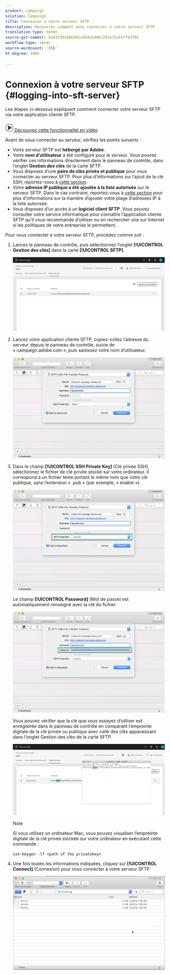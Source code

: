 ```yaml
---
product: campaign
solution: Campaign
title: Connexion à votre serveur SFTP
description: Découvrez comment vous connecter à votre serveur SFTP
translation-type: tm+mt
source-git-commit: 54d3239a566491c854e5d46c297e72afeff83792
workflow-type: tm+mt
source-wordcount: '356'
ht-degree: 100%

---
```



# Connexion à votre serveur SFTP {#logging-into-sft-server}

Les étapes ci-dessous expliquent comment connecter votre serveur SFTP via votre application cliente SFTP.

![](assets/do-not-localize/how-to-video.png)[ Découvrez cette fonctionnalité en vidéo](https://video.tv.adobe.com/v/27263?quality=12&captions=fre_fr)

Avant de vous connecter au serveur, vérifiez les points suivants :

* Votre serveur SFTP est **hébergé par Adobe**.
* Votre **nom d’utilisateur** a été configuré pour le serveur. Vous pouvez vérifier ces informations directement dans le panneau de contrôle, dans l’onglet **Gestion des clés** de la carte SFTP.
* Vous disposez d’une **paire de clés privée et publique** pour vous connecter au serveur SFTP. Pour plus d’informations sur l’ajout de la clé SSH, reportez-vous à [cette section](../../sftp/using/key-management.md).
* Votre **adresse IP publique a été ajoutée à la liste autorisée** sur le serveur SFTP. Dans le cas contraire, reportez-vous à [cette section](../../sftp/using/ip-range-allow-listing.md) pour plus d’informations sur la manière d’ajouter votre plage d’adresses IP à la liste autorisée.
* Vous disposez d’un accès à un **logiciel client SFTP**. Vous pouvez consulter votre service informatique pour connaître l’application cliente SFTP qu’il vous recommande d’utiliser ou en rechercher une sur Internet si les politiques de votre entreprise le permettent.

Pour vous connecter à votre serveur SFTP, procédez comme suit :

1. Lancez le panneau de contrôle, puis sélectionnez l’onglet **[!UICONTROL Gestion des clés]** dans la carte **[!UICONTROL SFTP]**.

   ![](assets/sftp_card.png)

1. Lancez votre application cliente SFTP, copiez-collez l’adresse du serveur depuis le panneau de contrôle, suivie de « campaign.adobe.com », puis saisissez votre nom d’utilisateur.

   ![](assets/do-not-localize/connect1.png)

1. Dans le champ **[!UICONTROL SSH Private Key]** (Clé privée SSH), sélectionnez le fichier de clé privée stocké sur votre ordinateur. Il correspond à un fichier texte portant le même nom que votre clé publique, sans l’extension « .pub » (par exemple, « enable »).

   ![](assets/do-not-localize/connect2.png)

   Le champ **[!UICONTROL Password]** (Mot de passe) est automatiquement renseigné avec la clé du fichier.

   ![](assets/do-not-localize/connect3.png)

   Vous pouvez vérifier que la clé que vous essayez d’utiliser est enregistrée dans le panneau de contrôle en comparant l’empreinte digitale de la clé privée ou publique avec celle des clés apparaissant dans l’onglet Gestion des clés de la carte SFTP.

   ![](assets/fingerprint_compare.png)

   >[!NOTE]
   >
   >Si vous utilisez un ordinateur Mac, vous pouvez visualiser l’empreinte digitale de la clé privée stockée sur votre ordinateur en exécutant cette commande :
   >
   >`ssh-keygen -lf <path of the privatekey>`

1. Une fois toutes les informations indiquées, cliquez sur **[!UICONTROL Connect]** (Connexion) pour vous connecter à votre serveur SFTP.

   ![](assets/do-not-localize/sftpconnected.png)
